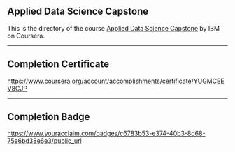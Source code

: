 ## Applied Data Science Capstone

This is the directory of the course [Applied Data Science Capstone](https://www.coursera.org/learn/applied-data-science-capstone) by IBM on Coursera.

---

## Completion Certificate 
https://www.coursera.org/account/accomplishments/certificate/YUGMCEEV8CJP

---

## Completion Badge
https://www.youracclaim.com/badges/c6783b53-e374-40b3-8d68-75e6bd38e6e3/public_url
